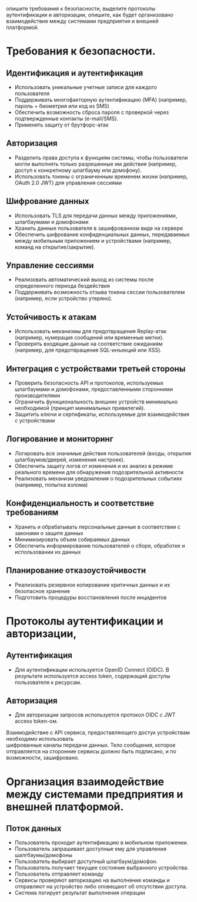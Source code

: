 опишите требования к безопасности,
выделите протоколы аутентификации и авторизации,
опишите, как будет организовано взаимодействие между системами предприятия и внешней платформой.


# Требования к безопасности.

## Идентификация и аутентификация

- Использовать уникальные учетные записи для каждого пользователя
- Поддерживать многофакторную аутентификацию (MFA) (например, пароль + биометрия или код из SMS)
- Обеспечить возможность сброса пароля с проверкой через подтвержденные контакты (e-mail/SMS).
- Применять защиту от брутфорс-атак 

## Авторизация

- Разделить права доступа к функциям системы, чтобы пользователи могли выполнять только разрешенные им действия 
(например, доступ к конкретному шлагбауму или домофону).
- Использовать токены с ограниченным временем жизни (например, OAuth 2.0 JWT) для управления сессиями

## Шифрование данных

- Использовать TLS для передачи данных между приложениями, шлагбаумами и домофонами
- Хранить данные пользователя в зашифрованном виде на сервере
- Обеспечить шифрование конфиденциальных данных, передаваемых 
между мобильным приложением и устройствами (например, команд на открытие/закрытие).

## Управление сессиями

- Реализовать автоматический выход из системы после определенного периода бездействия
- Поддерживать возможность отзыва токена сессии пользователем (например, если устройство утеряно).

## Устойчивость к атакам

- Использовать механизмы для предотвращения Replay-атак (например, нумерация сообщений или временные метки).
- Проверять входящие данные на соответствие ожиданиям (например, для предотвращения SQL-инъекций или XSS).

## Интеграция с устройствами третьей стороны

- Проверить безопасность API и протоколов, используемых шлагбаумами и домофонами, предоставленными сторонними производителями
- Ограничить функциональность внешних устройств минимально необходимой (принцип минимальных привилегий).
- Защитить ключи и сертификаты, используемые для взаимодействия с устройствами


## Логирование и мониторинг

- Логировать все значимые действия пользователей (входы, открытия шлагбаумов/дверей, изменения настроек).
- Обеспечить защиту логов от изменения и их анализ в режиме реального времени для обнаружения подозрительной активности
- Реализовать механизм уведомления о подозрительных событиях (например, попытка взлома)

## Конфиденциальность и соответствие требованиям

- Хранить и обрабатывать персональные данные в соответствии с законами о защите данных
- Минимизировать объем собираемых данных
- Обеспечить информирование пользователей о сборе, обработке и использовании их данных

## Планирование отказоустойчивости

- Реализовать резервное копирование критичных данных и их безопасное хранение
- Подготовить процедуры восстановления после инцидентов


#  Протоколы аутентификации и авторизации,

## Аутентификация

- Для аутентификации используется OpenID Connect (OIDC). В результате используется access token, содержащий доступы пользователя к ресурсам.


## Авторизация

- Для авторизации запросов используется протокол OIDC с JWT access token-ом.

Взаимодействие с API сервиса, предоставляющего достук устройствам необходимо использовать  
шифрованные каналы передачи данных. Тело сообщения, которое отправляется на сторонние сервисы должно быть подписано,
и по возможности, зашифровано.

# Организация взаимодействие между системами предприятия и внешней платформой.

## Поток данных

- Пользователь проходит аутентификацию в мобильном приложении.
- Пользователь запрашивает доступные ему для управления шалгбаумы/домофоны
- Пользователь выбирает доступный шлагбаум/домофон.
- Пользователь получает текущее состояние выбранного устройства.
- Пользователь отправляет команду 
- Сервисы проверяют авторизацию на выполнение команды и отправляют на устройство либо оповещают об отсутствии доступа.
- Система логирует результат выполнения операции
